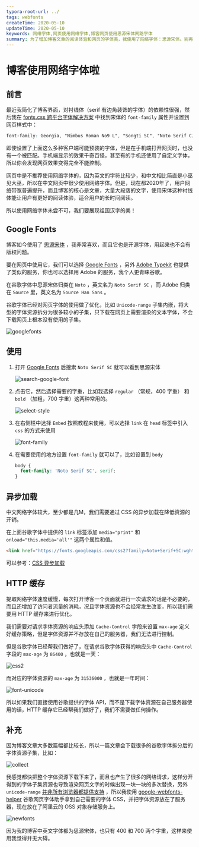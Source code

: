 ```yaml
---
typora-root-url: ../
tags: webfonts
createTime: 2020-05-10
updateTime: 2020-05-10
keywords: 网络字体,网页使用网络字体,博客网页使用思源宋体网路字体
summary: 为了增加博客文章的阅读体验和网页的字体美，我使用了网络字体：思源宋体。别再固守成规了，这都 2020 年了，使用网络字体未尝不可。
---
```


# 博客使用网络字体啦

## 前言

最近我简化了博客界面，对衬线体（serif 有边角装饰的字体）的依赖性很强，然后我在 [fonts.css 跨平台字体解决方案](https://zenozeng.github.io/fonts.css/) 中找到宋体的 `font-family` 属性并设置到网页样式中：

```css
font-family: Georgia, "Nimbus Roman No9 L", "Songti SC", "Noto Serif CJK SC", "Source Han Serif SC", "Source Han Serif CN", STSong, "AR PL New Sung", "AR PL SungtiL GB", NSimSun, SimSun, "TW\-Sung", "WenQuanYi Bitmap Song", "AR PL UMing CN", "AR PL UMing HK", "AR PL UMing TW", "AR PL UMing TW MBE", PMingLiU, MingLiU, serif;
```

即使设置了上面这么多种客户端可能预装的字体，但是在手机端打开网页时，也没有一个被匹配。手机端显示的效果千奇百怪，甚至有的手机还使用了自定义字体，所以你会发现网页效果变得完全不能控制。

网页中是不推荐使用网络字体的，因为英文的字符比较少，和中文相比简直是小巫见大巫，所以在中文网页中很少使用网络字体。但是，现在都2020年了，用户网络带宽普遍提升，而且博客的核心是文章，大量大段落的文字，使用宋体这种衬线体能让用户有更好的阅读体验，适合用户的长时间阅读。

所以使用网络字体未尝不可，我们要展现祖国汉字的美！

## Google Fonts

博客如今使用了 [思源宋体](https://source.typekit.com/source-han-serif/cn/) ，我非常喜欢，而且它也是开源字体，用起来也不会有版权问题。

要在网页中使用它，我们可以选择 [Google Fonts](https://fonts.google.com/) ，另外 [Adobe Typekit](https://fonts.adobe.com/fonts/source-han-serif-simplified-chinese) 也提供了类似的服务，你也可以选择用 Adobe 的服务，我个人更青睐谷歌。

在谷歌字体中思源宋体归类在 `Noto` ，英文名为 `Noto Serif SC` ，而 Adobe 归类在 `Source` 里，英文名为 `Source Han Sans` 。

谷歌字体已经对网页字体的使用做了优化，比如 `Unicode-range` 子集内嵌，将大型的字体资源拆分为很多较小的子集，只下载在网页上需要渲染的文本字体，不会下载网页上根本没有使用的子集。

![googlefonts](/images/essay/3/googlefonts.png)

## 使用

1. 打开  [Google Fonts](https://fonts.google.com/) 后搜索 `Noto Serif SC` 就可以看到思源宋体

   ![search-google-font](/images/essay/3/search-google-font.png)

2. 点击它，然后选择需要的字重，比如我选择 `regular` （常规，400 字重） 和 `bold` （加粗，700 字重）这两种常用的。

   ![select-style](/images/essay/3/select-style.png)

3. 在右侧栏中选择 `Embed` 按照教程来使用，可以选择 `link` 在 `head` 标签中引入 `css` 的方式来使用

   ![font-family](/images/essay/3/font-family.png)

4. 在需要使用的地方设置 `font-family` 就可以了，比如设置到 `body` 

   ```css
   body {
     font-family: 'Noto Serif SC', serif;
   }
   ```

## 异步加载

中文网络字体较大，至少都是几M，我们需要通过 CSS 的异步加载在降低资源的开销。

在上面谷歌字体中提供的 `link` 标签添加 `media="print"` 和 `onload="this.media='all'"` 这两个属性和值。

```html
<link href="https://fonts.googleapis.com/css2?family=Noto+Serif+SC:wght@400;700&display=swap" rel="stylesheet" media="print" onload="this.media='all'">
```

可以参考：[CSS 异步加载](https://www.filamentgroup.com/lab/load-css-simpler/)

## HTTP 缓存

提取网络字体速度缓慢，每次打开博客一个页面就进行一次请求的话是不必要的，而且还增加了访问者流量的消耗，况且字体资源也不会经常发生改变，所以我们需要用 HTTP 缓存来进行优化。

我们需要对请求字体资源的响应头添加 `Cache-Control` 字段来设置 `max-age` 定义好缓存策略，但是字体资源并不存放在自己的服务器，我们无法进行控制。

但是谷歌字体已经帮我们做好了，在请求谷歌字体获得的响应头中 `Cache-Control` 字段的 `max-age` 为 `86400` ，也就是一天：

![css2](/images/essay/3/css2.png)

而对应的字体资源的 `max-age` 为 `31536000` ，也就是一年时间：

![font-unicode](/images/essay/3/font-unicode.png)

所以如果我们直接使用谷歌提供的字体 API，而不是下载字体资源在自己服务器使用的话，HTTP 缓存它已经帮我们做好了，我们不需要做任何操作。

## 补充

因为博客文章大多数篇幅都比较长，所以一篇文章会下载很多的谷歌字体拆分后的字体资源子集，比如：

![collect](/images/essay/3/collect.png)

我感觉都快把整个字体资源下载下来了，而且也产生了很多的网络请求，这样分开得到的字体子集资源也导致渲染网页文字的时候出现一块一块的多次替换，另外 `unicode-range` [并非所有浏览器都提供支持](https://caniuse.com/#feat=font-unicode-range) ，所以我使用 [google-webfonts-helper](https://google-webfonts-helper.herokuapp.com/fonts/noto-serif-sc?subsets=chinese-simplified,latin) 谷歌网页字体助手拿到自己需要的字体 CSS，并把字体资源放在了服务器，现在放在了阿里云的 OSS 对象存储服务上。

![newfonts](/images/essay/3/newfonts.png)

因为我的博客中英文字体都为思源宋体，也只有 400 和 700 两个字重，这样来使用我觉得并无大碍。